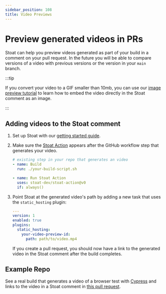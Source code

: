 ```yaml
---
sidebar_position: 108
title: Video Previews
---
```


# Preview generated videos in PRs

Stoat can help you preview videos generated as part of your build in a comment on your pull request. In the future you
will be able to compare versions of a video with previous versions or the version in your `main` branch.

:::tip

If you convert your video to a GIF smaller than 10mb, you can use our [image preview tutorial](./preview-images) 
to learn how to embed the video directly in the Stoat comment as an image.

:::

## Adding videos to the Stoat comment

1. Set up Stoat with our [getting started guide](../installation).

2. Make sure the [Stoat Action](https://github.com/stoat-dev/stoat-action) appears after the GitHub workflow step that generates your video.

    ```yaml title=".github/workflows/your-workflow.yaml"
    # existing step in your repo that generates an video
    - name: Build
      run: ./your-build-script.sh

    - name: Run Stoat Action
      uses: stoat-dev/stoat-action@v0
      if: always()
    ```

3. Point Stoat at the generated video's path by adding a new task that uses the `static_hosting` plugin:

    ```yaml title=".stoat/config.yaml"
    ---
    version: 1
    enabled: true
    plugins:
      static_hosting:
        your-video-preview-id:
          path: path/to/video.mp4
    ```

   If you create a pull request, you should now have a link to the generated video in the Stoat comment after the build completes.

## Example Repo

See a real build that generates a video of a browser test with [Cypress](https://www.cypress.io/) and links to the video in a Stoat comment in [this pull request](https://github.com/stoat-dev/example-javascript/pull/1).
